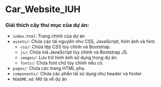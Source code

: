 # Car_Website_IUH
### Giải thích cây thư mục của dự án:
- `index.html`: Trang chính của dự án
- `assets/`: Chứa các tài nguyên như CSS, JavaScript, hình ảnh và font.
  - `css/`: Chứa tệp CSS tùy chỉnh và Bootstrap.
  - `js/`: Chứa mã JavaScript tùy chỉnh và Bootstrap JS.
  - `images/`: Lưu trữ hình ảnh sử dụng trong dự án.
  - `fonts/`: Chứa font chữ tùy chỉnh nếu có.
- `pages/`: Chứa các trang HTML phụ.
- `components/`: Chứa các phần tái sử dụng như header và footer.
- `README.md`: Mô tả về dự án 

